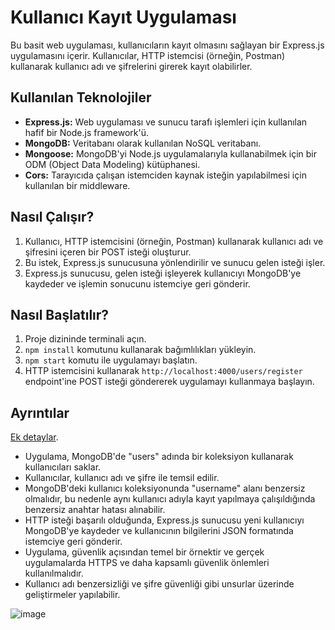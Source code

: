 # Kullanıcı Kayıt Uygulaması

Bu basit web uygulaması, kullanıcıların kayıt olmasını sağlayan bir Express.js uygulamasını içerir. Kullanıcılar, HTTP istemcisi (örneğin, Postman) kullanarak kullanıcı adı ve şifrelerini girerek kayıt olabilirler.

## Kullanılan Teknolojiler

- **Express.js:** Web uygulaması ve sunucu tarafı işlemleri için kullanılan hafif bir Node.js framework'ü.
- **MongoDB:** Veritabanı olarak kullanılan NoSQL veritabanı.
- **Mongoose:** MongoDB'yi Node.js uygulamalarıyla kullanabilmek için bir ODM (Object Data Modeling) kütüphanesi.
- **Cors:** Tarayıcıda çalışan istemciden kaynak isteğin yapılabilmesi için kullanılan bir middleware.

## Nasıl Çalışır?

1. Kullanıcı, HTTP istemcisini (örneğin, Postman) kullanarak kullanıcı adı ve şifresini içeren bir POST isteği oluşturur.
2. Bu istek, Express.js sunucusuna yönlendirilir ve sunucu gelen isteği işler.
3. Express.js sunucusu, gelen isteği işleyerek kullanıcıyı MongoDB'ye kaydeder ve işlemin sonucunu istemciye geri gönderir.

## Nasıl Başlatılır?

1. Proje dizininde terminali açın.
2. `npm install` komutunu kullanarak bağımlılıkları yükleyin.
3. `npm start` komutu ile uygulamayı başlatın.
4. HTTP istemcisini kullanarak `http://localhost:4000/users/register` endpoint'ine POST isteği göndererek uygulamayı kullanmaya başlayın.

## Ayrıntılar
[Ek detaylar](https://github.com/Danilis567/basic-auth/blob/main/app/doc.md).
- Uygulama, MongoDB'de "users" adında bir koleksiyon kullanarak kullanıcıları saklar.
- Kullanıcılar, kullanıcı adı ve şifre ile temsil edilir.
- MongoDB'deki kullanıcı koleksiyonunda "username" alanı benzersiz olmalıdır, bu nedenle aynı kullanıcı adıyla kayıt yapılmaya çalışıldığında benzersiz anahtar hatası alınabilir.
- HTTP isteği başarılı olduğunda, Express.js sunucusu yeni kullanıcıyı MongoDB'ye kaydeder ve kullanıcının bilgilerini JSON formatında istemciye geri gönderir.
- Uygulama, güvenlik açısından temel bir örnektir ve gerçek uygulamalarda HTTPS ve daha kapsamlı güvenlik önlemleri kullanılmalıdır.
- Kullanıcı adı benzersizliği ve şifre güvenliği gibi unsurlar üzerinde geliştirmeler yapılabilir.

![image](https://github.com/Danilis567/basic-auth/assets/134603964/b473f477-69e4-46d2-b302-3f8640cabd87)
